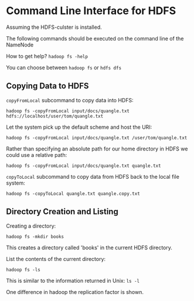 # Command Line Interface for HDFS

Assuming the HDFS-culster is installed.

The following commands should be executed on the command line of the NameNode

How to get help? `hadoop fs -help`

You can choose between `hadoop fs` or `hdfs dfs`

## Copying Data to HDFS

`copyFromLocal` subcommand to copy data into HDFS:

`hadoop fs -copyFromLocal input/docs/quangle.txt hdfs://localhost/user/tom/quangle.txt`

Let the system pick up the default scheme and host the URI:

`hadoop fs -copyFromLocal input/docs/quangle.txt /user/tom/quangle.txt`

Rather than specifying an absolute path for our home directory in HDFS we could use a relative path:

`hadoop fs -copyFromLocal input/docs/quangle.txt quangle.txt`

`copyToLocal` subcommand to copy data from HDFS back to the local file system:

`hadoop fs -copyToLocal quangle.txt quangle.copy.txt`

## Directory Creation and Listing

Creating a directory:

`hadoop fs -mkdir books`

This creates a directory called 'books' in the current HDFS directory.

List the contents of the current directory:

`hadoop fs -ls`

This is similar to the information returned in Unix: `ls -l`

One difference in hadoop the replication factor is shown.
